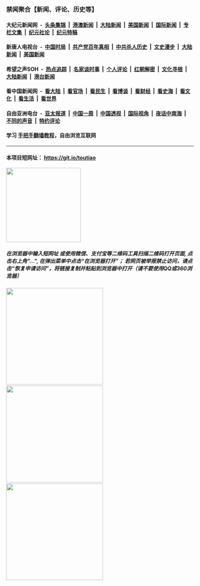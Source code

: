 ### 禁闻聚合【新闻、评论、历史等】

#### 大纪元新闻网 &nbsp;-&nbsp; [头条集锦](indexes/E头条集锦.md?t=02061044) &nbsp;|&nbsp; [港澳新闻](indexes/E港澳新闻.md?t=02061044)  &nbsp;|&nbsp; [大陆新闻](indexes/E大陆新闻.md?t=02061044) &nbsp;|&nbsp; [美国新闻](indexes/E美国新闻.md?t=02061044) &nbsp;|&nbsp; [国际新闻](indexes/E国际新闻.md?t=02061044) &nbsp;|&nbsp; [专栏文集](indexes/E专栏文集.md?t=02061044) &nbsp;|&nbsp; [纪元社论](indexes/E纪元社论.md?t=02061044) &nbsp;|&nbsp; [纪元特稿](indexes/E纪元特稿.md?t=02061044) 

#### 新唐人电视台 &nbsp;-&nbsp; [中国时局](indexes/N中国时局.md?t=02061044) &nbsp;|&nbsp; [共产党百年真相](indexes/N共产党百年真相.md?t=02061044) &nbsp;|&nbsp; [中共杀人历史](indexes/N中共杀人历史.md?t=02061044) &nbsp;|&nbsp; [文史漫步](indexes/N文史漫步.md?t=02061044) &nbsp;|&nbsp; [大陆新闻](indexes/N大陆新闻.md?t=02061044) &nbsp;|&nbsp; [美国新闻](indexes/N美国新闻.md?t=02061044)

#### 希望之声SOH &nbsp;-&nbsp; [热点追踪](indexes/H热点追踪.md?t=02061044) &nbsp;|&nbsp; [名家谈时事](indexes/H名家谈时事.md?t=02061044) &nbsp;|&nbsp; [个人评论](indexes/H个人评论.md?t=02061044)  &nbsp;|&nbsp; [红朝解密](indexes/H红朝解密.md?t=02061044) &nbsp;|&nbsp; [文化寻根](indexes/H文化寻根.md?t=02061044) &nbsp;|&nbsp; [大陆新闻](indexes/H大陆新闻.md?t=02061044) &nbsp;|&nbsp; [港台新闻](indexes/H港台新闻.md?t=02061044)

#### 看中国新闻网 &nbsp;-&nbsp; [看大陆](indexes/S看大陆.md?t=02061044) &nbsp;|&nbsp; [看官场](indexes/S看官场.md?t=02061044) &nbsp;|&nbsp; [看民生](indexes/S看民生.md?t=02061044)  &nbsp;|&nbsp; [看博谈](indexes/S看博谈.md?t=02061044) &nbsp;|&nbsp; [看财经](indexes/S看财经.md?t=02061044) &nbsp;|&nbsp; [看史海](indexes/S看史海.md?t=02061044) &nbsp;|&nbsp; [看文化](indexes/S看文化.md?t=02061044) &nbsp;|&nbsp; [看生活](indexes/S看生活.md?t=02061044) &nbsp;|&nbsp; [看世界](indexes/S看世界.md?t=02061044)

#### 自由亚洲电台 &nbsp;-&nbsp; [亚太报道](indexes/R亚太报道.md?t=02061044) &nbsp;|&nbsp; [中国一周](indexes/R中国一周.md?t=02061044) &nbsp;|&nbsp; [中国透视](indexes/R中国透视.md?t=02061044)  &nbsp;|&nbsp; [国际视角](indexes/R国际视角.md?t=02061044) &nbsp;|&nbsp; [夜话中南海](indexes/R夜话中南海.md?t=02061044) &nbsp;|&nbsp; [不同的声音](indexes/R不同的声音.md?t=02061044) &nbsp;|&nbsp; [特约评论](indexes/R特约评论.md?t=02061044)

#### 学习 [手把手翻墙教程](https://github.com/gfw-breaker/guides/wiki)，自由浏览互联网

----

#### 本项目短网址： https://git.io/toutiao
<img src="https://raw.githubusercontent.com/gfw-breaker/banned-news/master/scripts/img/qr.png" width="200px"/>  

##### 在浏览器中输入短网址 或使用微信、支付宝等二维码工具扫描二维码打开页面, 点击右上角"...", 在弹出菜单中点击“在浏览器打开”； 若网页被举报禁止访问，请点击“恢复申请访问”，将链接复制并粘贴到浏览器中打开（请不要使用QQ或360浏览器）

<img src="https://raw.githubusercontent.com/gfw-breaker/banned-news/master/scripts/img/1.png" width="260px"/> &nbsp; <img src="https://raw.githubusercontent.com/gfw-breaker/banned-news/master/scripts/img/2.png" width="260px"/> &nbsp; <img src="https://raw.githubusercontent.com/gfw-breaker/banned-news/master/scripts/img/3.png" width="260px"/>
